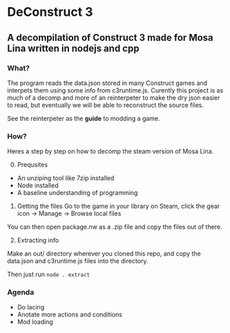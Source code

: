 # DeConstruct 3
A decompilation of Construct 3 made for Mosa Lina written in nodejs and cpp
---

### What?

The program reads the data.json stored in many Construct games and interpets them using some info from c3runtime.js. Curently this project is as much of a decomp and more of an reinterpeter to make the dry json easier to read, but eventually we will be able to reconstruct the source files. 

See the reinterpeter as the **guide** to modding a game.

### How?

Heres a step by step on how to decomp the steam version of Mosa Lina.

0. Prequsites

- An unziping tool like 7zip installed
- Node installed
- A baseline understanding of programming

1. Getting the files
Go to the game in your library on Steam, click the gear icon -> Manage -> Browse local files

You can then open package.nw as a .zip file and copy the files out of there.

2. Extracting info

Make an out/ directory wherever you cloned this repo, and copy the data.json and c3runtime.js files into the directory.

Then just run `node . extract`


### Agenda

- Do lacing
- Anotate more actions and conditions 
- Mod loading
